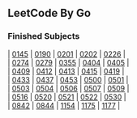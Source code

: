 ## LeetCode By Go

### Finished Subjects

| [0145](https://github.com/Harpsichord1207/GoLeetCode/blob/main/src/subs/145.go) | [0190](https://github.com/Harpsichord1207/GoLeetCode/blob/main/src/subs/190.go) | [0201](https://github.com/Harpsichord1207/GoLeetCode/blob/main/src/subs/201.go) | [0202](https://github.com/Harpsichord1207/GoLeetCode/blob/main/src/subs/202.go) | [0226](https://github.com/Harpsichord1207/GoLeetCode/blob/main/src/subs/226.go) |  
| [0274](https://github.com/Harpsichord1207/GoLeetCode/blob/main/src/subs/274.go) | [0279](https://github.com/Harpsichord1207/GoLeetCode/blob/main/src/subs/279.go) | [0355](https://github.com/Harpsichord1207/GoLeetCode/blob/main/src/subs/355.go) | [0404](https://github.com/Harpsichord1207/GoLeetCode/blob/main/src/subs/404.go) | [0405](https://github.com/Harpsichord1207/GoLeetCode/blob/main/src/subs/405.go) |  
| [0409](https://github.com/Harpsichord1207/GoLeetCode/blob/main/src/subs/409.go) | [0412](https://github.com/Harpsichord1207/GoLeetCode/blob/main/src/subs/412.go) | [0413](https://github.com/Harpsichord1207/GoLeetCode/blob/main/src/subs/413.go) | [0415](https://github.com/Harpsichord1207/GoLeetCode/blob/main/src/subs/415.go) | [0419](https://github.com/Harpsichord1207/GoLeetCode/blob/main/src/subs/419.go) |  
| [0433](https://github.com/Harpsichord1207/GoLeetCode/blob/main/src/subs/433.go) | [0437](https://github.com/Harpsichord1207/GoLeetCode/blob/main/src/subs/437.go) | [0453](https://github.com/Harpsichord1207/GoLeetCode/blob/main/src/subs/453.go) | [0500](https://github.com/Harpsichord1207/GoLeetCode/blob/main/src/subs/500.go) | [0501](https://github.com/Harpsichord1207/GoLeetCode/blob/main/src/subs/501.go) |  
| [0503](https://github.com/Harpsichord1207/GoLeetCode/blob/main/src/subs/503.go) | [0504](https://github.com/Harpsichord1207/GoLeetCode/blob/main/src/subs/504.go) | [0506](https://github.com/Harpsichord1207/GoLeetCode/blob/main/src/subs/506.go) | [0507](https://github.com/Harpsichord1207/GoLeetCode/blob/main/src/subs/507.go) | [0509](https://github.com/Harpsichord1207/GoLeetCode/blob/main/src/subs/509.go) |  
| [0516](https://github.com/Harpsichord1207/GoLeetCode/blob/main/src/subs/516.go) | [0520](https://github.com/Harpsichord1207/GoLeetCode/blob/main/src/subs/520.go) | [0521](https://github.com/Harpsichord1207/GoLeetCode/blob/main/src/subs/521.go) | [0522](https://github.com/Harpsichord1207/GoLeetCode/blob/main/src/subs/522.go) | [0530](https://github.com/Harpsichord1207/GoLeetCode/blob/main/src/subs/530.go) |  
| [0842](https://github.com/Harpsichord1207/GoLeetCode/blob/main/src/subs/842.go) | [0844](https://github.com/Harpsichord1207/GoLeetCode/blob/main/src/subs/844.go) | [1154](https://github.com/Harpsichord1207/GoLeetCode/blob/main/src/subs/1154.go) | [1175](https://github.com/Harpsichord1207/GoLeetCode/blob/main/src/subs/1175.go) | [1177](https://github.com/Harpsichord1207/GoLeetCode/blob/main/src/subs/1177.go) |  
